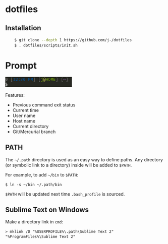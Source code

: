 # dotfiles

## Installation

```sh
    $ git clone --depth 1 https://github.com/j-/dotfiles
    $ . dotfiles/scripts/init.sh
```

# Prompt

![git bash prompt](docs/images/git-bash.png)

Features:
* Previous command exit status
* Current time
* User name
* Host name
* Current directory
* Git/Mercurial branch

## PATH

The `~/.path` directory is used as an easy way to define paths. Any directory
(or symbolic link to a directory) inside will be added to `$PATH`.

For example, to add `~/bin` to `$PATH`:

    $ ln -s ~/bin ~/.path/bin

`$PATH` will be updated next time `.bash_profile` is sourced.

## Sublime Text on Windows

Make a directory link in `cmd`:

    > mklink /D "%USERPROFILE%\.path\Sublime Text 2" "%ProgramFiles%\Sublime Text 2"

